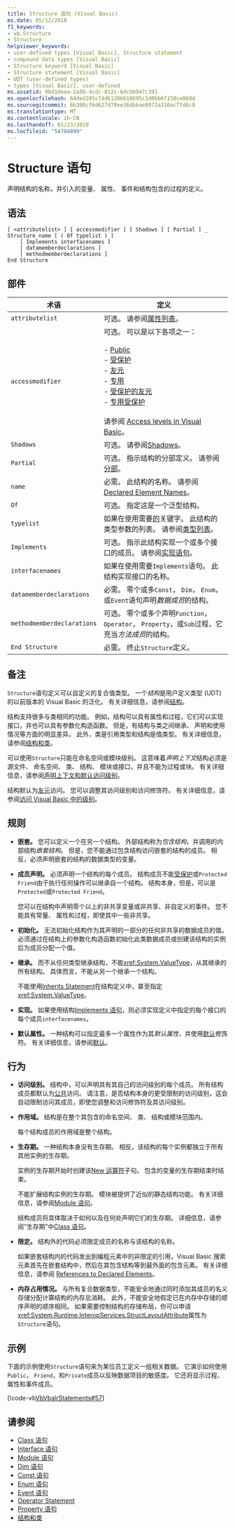 ```yaml
---
title: Structure 语句 (Visual Basic)
ms.date: 05/12/2018
f1_keywords:
- vb.Structure
- Structure
helpviewer_keywords:
- user-defined types [Visual Basic], Structure statement
- compound data types [Visual Basic]
- Structure keyword [Visual Basic]
- Structure statement [Visual Basic]
- UDT (user-defined types)
- types [Visual Basic], user-defined
ms.assetid: 9bd1deea-2a89-4cdc-812c-6dcbb947c391
ms.openlocfilehash: 64ded285c74d61206618695c1d0bb6f158ce860d
ms.sourcegitcommit: 6b308cf6d627d78ee36dbbae8972a310ac7fd6c8
ms.translationtype: MT
ms.contentlocale: zh-CN
ms.lasthandoff: 01/23/2019
ms.locfileid: "54704899"
---
```

# <a name="structure-statement"></a>Structure 语句
声明结构的名称，并引入的变量、 属性、 事件和结构包含的过程的定义。  
  
## <a name="syntax"></a>语法  
  
```  
[ <attributelist> ] [ accessmodifier ] [ Shadows ] [ Partial ] _  
Structure name [ ( Of typelist ) ]  
    [ Implements interfacenames ]  
    [ datamemberdeclarations ]  
    [ methodmemberdeclarations ]  
End Structure  
```  
  
## <a name="parts"></a>部件  
  
|术语|定义|  
|---|---|  
|`attributelist`|可选。 请参阅[属性列表](../../../visual-basic/language-reference/statements/attribute-list.md)。|  
|`accessmodifier`|可选。 可以是以下各项之一：<br /><br /> -   [Public](../../../visual-basic/language-reference/modifiers/public.md)<br />-   [受保护](../../../visual-basic/language-reference/modifiers/protected.md)<br />-   [友元](../../../visual-basic/language-reference/modifiers/friend.md)<br />-   [专用](../../../visual-basic/language-reference/modifiers/private.md)<br />- [受保护的友元](../../language-reference/modifiers/protected-friend.md)<br/>- [专用受保护](../../language-reference/modifiers/private-protected.md) <br /><br /> 请参阅 [Access levels in Visual Basic](../../../visual-basic/programming-guide/language-features/declared-elements/access-levels.md)。|  
|`Shadows`|可选。 请参阅[Shadows](../../../visual-basic/language-reference/modifiers/shadows.md)。|  
|`Partial`|可选。 指示结构的分部定义。 请参阅[分部](../../../visual-basic/language-reference/modifiers/partial.md)。|  
|`name`|必需。 此结构的名称。 请参阅 [Declared Element Names](../../../visual-basic/programming-guide/language-features/declared-elements/declared-element-names.md)。|  
|`Of`|可选。 指定这是一个泛型结构。|  
|`typelist`|如果在使用需要[的](../../../visual-basic/language-reference/statements/of-clause.md)关键字。 此结构的类型参数的列表。 请参阅[类型列表](../../../visual-basic/language-reference/statements/type-list.md)。|  
|`Implements`|可选。 指示此结构实现一个或多个接口的成员。 请参阅[实现语句](../../../visual-basic/language-reference/statements/implements-statement.md)。|  
|`interfacenames`|如果在使用需要`Implements`语句。 此结构实现接口的名称。|  
|`datamemberdeclarations`|必需。 零个或多`Const`， `Dim`， `Enum`，或`Event`语句声明*数据成员*的结构。|  
|`methodmemberdeclarations`|可选。 零个或多个声明`Function`， `Operator`， `Property`，或`Sub`过程，它充当*方法成员*的结构。|  
|`End Structure`|必需。 终止`Structure`定义。|  
  
## <a name="remarks"></a>备注  
 `Structure`语句定义可以自定义的复合值类型。 一个*结构*是用户定义类型 (UDT) 的以前版本的 Visual Basic 的泛化。 有关详细信息，请参阅[结构](../../../visual-basic/programming-guide/language-features/data-types/structures.md)。  
  
 结构支持很多与类相同的功能。 例如，结构可以具有属性和过程，它们可以实现接口，并也可以具有参数化构造函数。 但是，有结构与类之间继承、 声明和使用情况等方面的明显差异。 此外，类是引用类型和结构是值类型。 有关详细信息，请参阅[结构和类](../../../visual-basic/programming-guide/language-features/data-types/structures-and-classes.md)。  
  
 可以使用`Structure`只能在命名空间或模块级别。 这意味着*声明上下文*结构必须是源文件、 命名空间、 类、 结构、 模块或接口，并且不能为过程或块。 有关详细信息，请参阅[声明上下文和默认访问级别](../../../visual-basic/language-reference/statements/declaration-contexts-and-default-access-levels.md)。  
  
 结构默认为[友元](../../../visual-basic/language-reference/modifiers/friend.md)访问。 您可以调整其访问级别和访问修饰符。 有关详细信息，请参阅[访问 Visual Basic 中的级别](../../../visual-basic/programming-guide/language-features/declared-elements/access-levels.md)。  
  
## <a name="rules"></a>规则  
  
-   **嵌套。** 您可以定义一个在另一个结构。 外部结构称为*包含结构*，并调用的内部结构*嵌套结构*。 但是，您不能通过包含结构访问嵌套的结构的成员。 相反，必须声明嵌套的结构的数据类型的变量。  
  
-   **成员声明。** 必须声明一个结构的每个成员。 结构成员不能[受保护](../../../visual-basic/language-reference/modifiers/protected.md)或`Protected Friend`由于执行任何操作可以继承自一个结构。 结构本身，但是，可以是`Protected`或`Protected Friend`。  
  
     您可以在结构中声明零个以上的非共享变量或非共享、非自定义的事件。 您不能具有常量、 属性和过程，即使其中一些非共享。  
  
-   **初始化。** 无法初始化结构作为其声明的一部分的任何非共享的数据成员的值。 必须通过在结构上的参数化构造函数初始化此类数据成员或创建该结构的实例后为成员分配一个值。  
  
-   **继承。** 而不从任何类型继承结构，不能<xref:System.ValueType>，从其继承的所有结构。 具体而言，不能从另一个继承一个结构。  
  
     不能使用[Inherits Statement](../../../visual-basic/language-reference/statements/inherits-statement.md)在结构定义中，甚至指定<xref:System.ValueType>。  
  
-   **实现。** 如果使用结构[Implements 语句](../../../visual-basic/language-reference/statements/implements-statement.md)，则必须实现定义中指定的每个接口的每个成员`interfacenames`。  
  
-   **默认属性。** 一种结构可以指定最多一个属性作为其*默认属性*，并使用[默认](../../../visual-basic/language-reference/modifiers/default.md)修饰符。 有关详细信息，请参阅[默认](../../../visual-basic/language-reference/modifiers/default.md)。  
  
## <a name="behavior"></a>行为  
  
-   **访问级别。** 结构中，可以声明具有其自己的访问级别的每个成员。 所有结构成员都默认为[公共](../../../visual-basic/language-reference/modifiers/public.md)访问。 请注意，是否结构本身的更受限制的访问级别，这会自动限制访问其成员，即使您调整和访问修饰符及其访问级别。  
  
-   **作用域。** 结构是在整个其包含的命名空间、 类、 结构或模块范围内。  
  
     每个结构成员的作用域是整个结构。  
  
-   **生存期。** 一种结构本身没有生存期。 相反，该结构的每个实例都独立于所有其他实例的生存期。  
  
     实例的生存期开始时创建该[New 运算符](../../../visual-basic/language-reference/operators/new-operator.md)子句。 包含的变量的生存期结束时结束。  
  
     不能扩展结构实例的生存期。 模块被提供了近似的静态结构功能。 有关详细信息，请参阅[Module 语句](../../../visual-basic/language-reference/statements/module-statement.md)。  
  
     结构成员将具体取决于如何以及在何处声明它们的生存期。 详细信息，请参阅"生存期"中[Class 语句](../../../visual-basic/language-reference/statements/class-statement.md)。  
  
-   **限定。** 结构外的代码必须限定成员的名称与该结构的名称。  
  
     如果嵌套结构内的代码发出到编程元素中的非限定的引用，Visual Basic 搜索元素首先在嵌套结构中，然后在其包含结构等到最外面的包含元素。 有关详细信息，请参阅 [References to Declared Elements](../../../visual-basic/programming-guide/language-features/declared-elements/references-to-declared-elements.md)。  
  
-   **内存占用情况。** 与所有复合数据类型，不能安全地通过同时添加其成员的名义存储分配计算结构的内存总消耗。 此外，不能安全地假定已在内存中存储的顺序声明的顺序相同。 如果需要控制结构的存储布局，你可以申请<xref:System.Runtime.InteropServices.StructLayoutAttribute>属性为`Structure`语句。  
  
## <a name="example"></a>示例  
 下面的示例使用`Structure`语句来为某位员工定义一组相关数据。 它演示如何使用`Public`， `Friend`，和`Private`成员以反映数据项目的敏感度。 它还将显示过程、 属性和事件成员。  
  
 [!code-vb[VbVbalrStatements#57](../../../visual-basic/language-reference/error-messages/codesnippet/VisualBasic/structure-statement_1.vb)]  
  
## <a name="see-also"></a>请参阅
- [Class 语句](../../../visual-basic/language-reference/statements/class-statement.md)
- [Interface 语句](../../../visual-basic/language-reference/statements/interface-statement.md)
- [Module 语句](../../../visual-basic/language-reference/statements/module-statement.md)
- [Dim 语句](../../../visual-basic/language-reference/statements/dim-statement.md)
- [Const 语句](../../../visual-basic/language-reference/statements/const-statement.md)
- [Enum 语句](../../../visual-basic/language-reference/statements/enum-statement.md)
- [Event 语句](../../../visual-basic/language-reference/statements/event-statement.md)
- [Operator Statement](../../../visual-basic/language-reference/statements/operator-statement.md)
- [Property 语句](../../../visual-basic/language-reference/statements/property-statement.md)
- [结构和类](../../../visual-basic/programming-guide/language-features/data-types/structures-and-classes.md)
